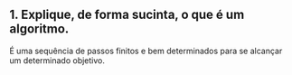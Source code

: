 ## 1.	Explique, de forma sucinta, o que é um algoritmo.

É uma sequência de passos finitos e bem determinados para
se alcançar um determinado objetivo.